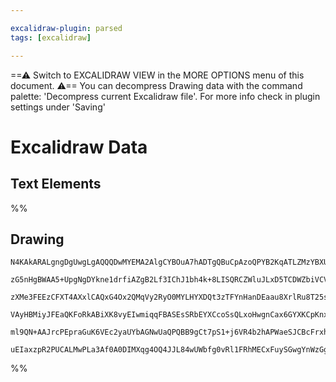 ```yaml
---

excalidraw-plugin: parsed
tags: [excalidraw]

---
```

==⚠  Switch to EXCALIDRAW VIEW in the MORE OPTIONS menu of this document. ⚠== You can decompress Drawing data with the command palette: 'Decompress current Excalidraw file'. For more info check in plugin settings under 'Saving'


# Excalidraw Data

## Text Elements
%%
## Drawing
```compressed-json
N4KAkARALgngDgUwgLgAQQQDwMYEMA2AlgCYBOuA7hADTgQBuCpAzoQPYB2KqATLZMzYBXUtiRoIACyhQ4zZAHoFAc0JRJQgEYA6bGwC2CgF7N6hbEcK4OCtptbErHALRY8RMpWdx8Q1TdIEfARcZgRmBShcZQUebQBObQBGGjoghH0EDihmbgBtcDBQMBKIEm4IAAYkigAtACsAMwARSUIAOSMKAHUANUwAR2Ik+kwAVVSSyFhECsDsKI5lYMnS

zG5nHgBWAA5+UpgNgDYkne1drfiAZgB2Lf3IChJ1bh4k+8LISQRCZWluJLxD5TCDWZbiVCVB4QZhQUhsADWCAAwmx8GxSBUAMRJBC43GrSCaXDYBHKeFCDjEVHozESOHWZhwXCBbKEiCNQj4fAAZVgKwkgg87Nh8KR3Wekle0NFiIQfJgAvQQvK0Ipfw44VyaCS0LYzOwakOOsqUM+EHJwjgAEliNrUHkALrQxrkTK27gcITc6GEKlYCq4SrsilU

zXMe3FEEzCFXT4AXxlCAQxG4Ox2QMqVy2RyO0MYLHYXDQt3zTFYnHanDEaau8XrlRu8T25sIzGa6SgKe4cKECGhmmEVIAosFMtl7V6feahHBiLgu6mdTcACynG5Nyo7La7aFEDgIz3e/B7tik7toRoEMKFePgZ10XBwOB8hcQqPQb6ZCpEP5QVYMIQCAUAAQiSZKhtSaIYtijRwfBAHYCIrJQNaXb6HyYootBdLoDieIEYhyFZKh6FgaSlqUlBtI

VAyHBMiyJFEaQKFoRkABiXK8vyEIwmiqqFBASEsSRbEYXCcoSsQLxoHwgnCax6GYXKCpKnxwr7EJxHZGJABKwgalqAKaQponoQA8gaRoAqaJnaaRHGcFA7G4PoXLGqgwKQKZOnoexTk8oQRgQjwZqlD5Dn6AAKlgUAAIK/sW6DBI0/52SJvkZK+pDxSxbAUN8uBLqgU4nvJ9licOVJxXlBUhMVoK1cxikZDV8IUFF8C8ZBAHMNg8LcgAGtwWxJDc

ml9QN+AAJrcPEpraGuK6VEc2yaUYbAGNwUaQPQBB9gCt7pS1+j6VR4b2hAPWaeSJCBcFrxhZAt3EHyCBwCNN2kCQACybDEAgVW4JowTFVe+BhF9JA0jBaA7RAIFog1pDKMSAAUbzjbwY3UNjWOVOcACU7K6Qgyjeiycyo7gGNXFCvB07jPCM5CRMQEd5UZVAylIpZUBFpOx6aa6rkIKT/rfUs23mlkwOgz2pB9tC2BEB9aC9v25ocKLCtK+awhQP

uEIaxzpR2PUCALMwPLa3Af0A0DIMXqg4OQ4JJL84wUWbfg0vRl1FRhMECxFuySGwgYnWzGgpWnueYPXprIL4KE8Uh17PtHtyt7gImdCcsEkZ3vGQA===
```
%%